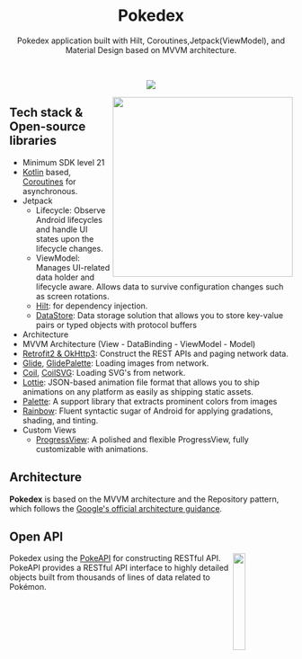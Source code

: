 <h1 align="center">Pokedex</h1>

<p align="center">  
Pokedex application built with Hilt, Coroutines,Jetpack(ViewModel), and Material Design based on MVVM architecture.
</p>
</br>

<p align="center">
<img src="/mockups/pokedex_mockup.jpg"/>
</p>

<img src="/mockups/pokeapp_showcase.gif" align="right" width="320"/>

## Tech stack & Open-source libraries
- Minimum SDK level 21
- [Kotlin](https://kotlinlang.org/) based, [Coroutines](https://github.com/Kotlin/kotlinx.coroutines) for asynchronous.
- Jetpack
  - Lifecycle: Observe Android lifecycles and handle UI states upon the lifecycle changes.
  - ViewModel: Manages UI-related data holder and lifecycle aware. Allows data to survive configuration changes such as screen rotations.
  - [Hilt](https://dagger.dev/hilt/): for dependency injection.
  - [DataStore](https://developer.android.com/topic/libraries/architecture/datastore): Data storage solution that allows you to store key-value pairs or typed objects with protocol buffers
- Architecture
- MVVM Architecture (View - DataBinding - ViewModel - Model)
- [Retrofit2 & OkHttp3](https://github.com/square/retrofit): Construct the REST APIs and paging network data.
- [Glide](https://github.com/bumptech/glide), [GlidePalette](https://github.com/florent37/GlidePalette): Loading images from network.
- [Coil](https://coil-kt.github.io/coil), [CoilSVG](https://coil-kt.github.io/coil/svgs/): Loading SVG's from network.
- [Lottie](https://github.com/airbnb/lottie-android): JSON-based animation file format that allows you to ship animations on any platform as easily as shipping static assets.
- [Palette](https://developer.android.com/develop/ui/views/graphics/palette-colors): A support library that extracts prominent colors from images
- [Rainbow](https://github.com/skydoves/rainbow): Fluent syntactic sugar of Android for applying gradations, shading, and tinting.
- Custom Views
  - [ProgressView](https://github.com/skydoves/progressview): A polished and flexible ProgressView, fully customizable with animations.
## Architecture
**Pokedex** is based on the MVVM architecture and the Repository pattern, which follows the [Google's official architecture guidance](https://developer.android.com/topic/architecture).

## Open API

<img src="https://user-images.githubusercontent.com/24237865/83422649-d1b1d980-a464-11ea-8c91-a24fdf89cd6b.png" align="right" width="21%"/>

Pokedex using the [PokeAPI](https://pokeapi.co/docs/v2) for constructing RESTful API.<br>
PokeAPI provides a RESTful API interface to highly detailed objects built from thousands of lines of data related to Pokémon.
